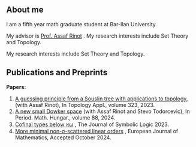 ## About me

I am a fifth year math graduate student at Bar-Ilan University.

My advisor is [Prof. Assaf Rinot](https://www.assafrinot.com) . My research interests include Set Theory and Topology.

My research interests include Set Theory and Topology.

## Publications and Preprints

**Papers:**

1. [A guessing principle from a Souslin tree with applications to topology](https://www.sciencedirect.com/science/article/pii/S016686412200298X), (with Assaf Rinot), In Topology Appl., volume 323, 2023.
2. [A new small Dowker space](https://doi.org/10.1007/s10998-023-00541-6) (with Assaf Rinot and Stevo Todorcevic), In Period. Math. Hungar., volume 88, 2024.
3. [Cofinal types below ℵω](https://www.cambridge.org/core/journals/journal-of-symbolic-logic/article/cofinal-types-below-aleph-omega/C5AFBD4BDB3B1E74AC80D8A7BC9557BF) , The Journal of Symbolic Logic 2023.
4. [More minimal non-σ-scattered linear orders](https://link.springer.com/article/10.1007/s40879-024-00780-y) , European Journal of Mathematics, Accepted October 2024.

